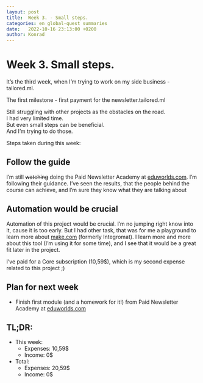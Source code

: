 ```yaml
---
layout: post
title:  Week 3. - Small steps.
categories: en global-quest summaries 
date:   2022-10-16 23:13:00 +0200
author: Konrad
---
```


# Week 3. Small steps. 
It’s the third week, when I’m trying to work on my side business - tailored.ml. 

The first milestone - first payment for the newsletter.tailored.ml

Still struggling with other projects as the obstacles on the road.  
I had very limited time.  
But even small steps can be beneficial.  
And I’m trying to do those.

Steps taken during this week:

## Follow the guide

I’m still ~~watching~~ doing the Paid Newsletter Academy at [eduworlds.com](https://eduworlds.com/). 
I’m following their guidance. 
I’ve seen the results, that the people behind the course can achieve, and I’m sure they know what they are talking about

## Automation would be crucial
Automation of this project would be crucial. I’m no jumping right know into it, cause it is too early.
But I had other task, that was for me a playground to learn more about [make.com](https://www.make.com/en/register?pc=konradl) (formerly Integromat). 
I learn more and more about this tool (I’m using it for some time), and I see that it would be a great fit later in the project.

I’ve paid for a Core subscription (10,59$), which is my second expense related to this project ;) 

## Plan for next week
- Finish first module (and a homework for it!) from Paid Newsletter Academy at [eduworlds.com](https://eduworlds.com/)

## TL;DR:
- This week:
	- Expenses: 10,59$
	- Income: 0$
- Total: 
	- Expenses: 20,59$
	- Income: 0$
